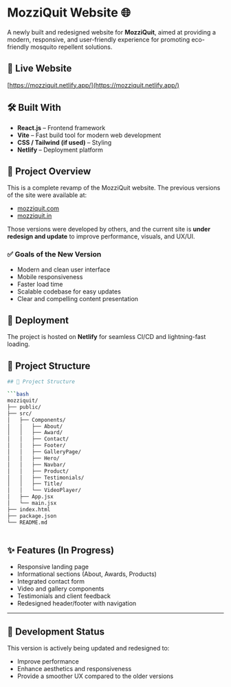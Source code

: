 # MozziQuit Website 🌐

A newly built and redesigned website for **MozziQuit**, aimed at providing a modern, responsive, and user-friendly experience for promoting eco-friendly mosquito repellent solutions.

## 🔗 Live Website

[https://mozziquit.netlify.app/](https://mozziquit.netlify.app/)

## 🛠️ Built With

- **React.js** – Frontend framework
- **Vite** – Fast build tool for modern web development
- **CSS / Tailwind (if used)** – Styling
- **Netlify** – Deployment platform

## 📜 Project Overview

This is a complete revamp of the MozziQuit website. The previous versions of the site were available at:
- [mozziquit.com](https://www.mozziquit.com/)
- [mozziquit.in](https://www.mozziquit.in/)

Those versions were developed by others, and the current site is **under redesign and update** to improve performance, visuals, and UX/UI.

### ✅ Goals of the New Version

- Modern and clean user interface
- Mobile responsiveness
- Faster load time
- Scalable codebase for easy updates
- Clear and compelling content presentation

## 🚀 Deployment

The project is hosted on **Netlify** for seamless CI/CD and lightning-fast loading.

## 📁 Project Structure

```bash
## 📁 Project Structure

```bash
mozziquit/
├── public/                     
├── src/                       
│   ├── Components/             
│   │   ├── About/              
│   │   ├── Award/              
│   │   ├── Contact/           
│   │   ├── Footer/            
│   │   ├── GalleryPage/        
│   │   ├── Hero/               
│   │   ├── Navbar/             
│   │   ├── Product/           
│   │   ├── Testimonials/       
│   │   ├── Title/             
│   │   └── VideoPlayer/        
│   ├── App.jsx                 
│   └── main.jsx                
├── index.html                  
├── package.json               
└── README.md
                  
```

## ✨ Features (In Progress)

- Responsive landing page
- Informational sections (About, Awards, Products)
- Integrated contact form
- Video and gallery components
- Testimonials and client feedback
- Redesigned header/footer with navigation

---

## 🚧 Development Status

This version is actively being updated and redesigned to:
- Improve performance
- Enhance aesthetics and responsiveness
- Provide a smoother UX compared to the older versions


